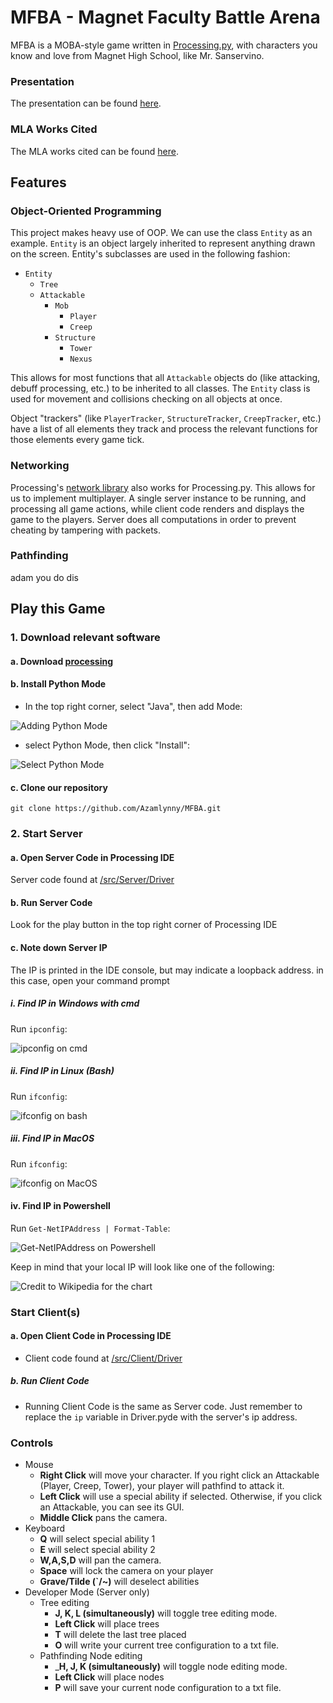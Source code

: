 # MFBA - Magnet Faculty Battle Arena

MFBA is a MOBA-style game written in [Processing.py](https://py.processing.org), with characters you know and love from Magnet High School, like Mr. Sanservino.

### Presentation

The presentation can be found [here](https://docs.google.com/presentation/d/1IYn48w6rhyWR2i4wQwp98KQwt2uIdncMYtXzNo8GIo4/edit?usp=sharing).

### MLA Works Cited

The MLA works cited can be found [here](https://docs.google.com/document/d/1yPlwbJphD4gEpndE1LGwYaXe-jZQnb_xqFxa9Q-K_MU/edit?usp=sharing).

## Features

### Object-Oriented Programming
This project makes heavy use of OOP. We can use the class `Entity` as an example. `Entity` is an object largely inherited to represent anything drawn on the screen. Entity's subclasses are used in the following fashion:

* `Entity` 
   * `Tree`
   * `Attackable`
       * `Mob`
           * `Player`
           * `Creep`
       * `Structure`
           * `Tower`
           * `Nexus`

This allows for most functions that all `Attackable` objects do (like attacking, debuff processing, etc.) to be inherited to all classes. The `Entity` class is used for movement and collisions checking on all objects at once.

Object "trackers" (like `PlayerTracker`, `StructureTracker`, `CreepTracker`, etc.) have a list of all elements they track and process the relevant functions for those elements every game tick.

### Networking
Processing's [network library](https://www.processing.org/reference/libraries/net/) also works for Processing.py. This allows for us to implement multiplayer. A single server instance to be running, and processing all game actions, while client code renders and displays the game to the players. Server does all computations in order to prevent cheating by tampering with packets.

### Pathfinding
adam you do dis

## Play this Game

### 1. Download relevant software 
#### a. Download [processing](https://processing.org)

#### b. Install Python Mode
* In the top right corner, select "Java", then add Mode:

![Adding Python Mode](img/Processing_mode.png)

* select Python Mode, then click "Install":

![Select Python Mode](img/Add_Python_Mode.png)

#### c. Clone our repository
```
git clone https://github.com/Azamlynny/MFBA.git
```

### 2. Start Server

#### a. Open Server Code in Processing IDE
Server code found at [/src/Server/Driver](/src/Server/Driver)
#### b. Run Server Code
Look for the play button in the top right corner of Processing IDE
#### c. Note down Server IP
The IP is printed in the IDE console, but may indicate a loopback address. in this case, open your command prompt
##### i. Find IP in Windows with cmd
Run `ipconfig`:

![ipconfig on cmd](/img/Windows_cmd_ip.png)

##### ii. Find IP in Linux (Bash)
Run `ifconfig`:

![ifconfig on bash](/img/Linux_Bash_ip.png)

##### iii. Find IP in MacOS
Run `ifconfig`:

![ifconfig on MacOS](/img/MacOS_ip.png)

#### iv. Find IP in Powershell
Run `Get-NetIPAddress | Format-Table`:

![Get-NetIPAddress on Powershell](/img/windows_powershell.png)



Keep in mind that your local IP will look like one of the following:

![Credit to Wikipedia for the chart](/img/local_ips.png)



### Start Client(s)

#### a. Open Client Code in Processing IDE
* Client code found at [/src/Client/Driver](/src/Client/Driver)
##### b. Run Client Code
* Running Client Code is the same as Server code. Just remember to replace the `ip` variable in Driver.pyde with the server's ip address.

### Controls
* Mouse
    * __Right Click__ will move your character. If you right click an Attackable (Player, Creep, Tower), your player will pathfind to attack it.
    * __Left Click__ will use a special ability if selected. Otherwise, if you click an Attackable, you can see its GUI.
    * __Middle Click__ pans the camera.
* Keyboard
    * __Q__ will select special ability 1
    * __E__ will select special ability 2
    * __W,A,S,D__ will pan the camera.
    * __Space__ will lock the camera on your player
    * __Grave/Tilde (`/~)__ will deselect abilities
* Developer Mode (Server only)
    * Tree editing
        * __J, K, L (simultaneously)__ will toggle tree editing mode.
        * __Left Click__ will place trees
        * __T__ will delete the last tree placed
        * __O__ will write your current tree configuration to a txt file.
    * Pathfinding Node editing
        * ___H, J, K (simultaneously)__ will toggle node editing mode.
        * __Left Click__ will place nodes
        * __P__ will save your current node configuration to a txt file.
